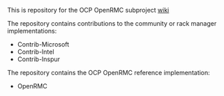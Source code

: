 This is repository for the OCP OpenRMC subproject [wiki](https://www.opencompute.org/wiki/Hardware_Management/Open_RMC)

The repository contains contributions to the community or rack manager implementations:

- Contrib-Microsoft
- Contrib-Intel
- Contrib-Inspur

The repository contains the OCP OpenRMC reference implementation:

- OpenRMC